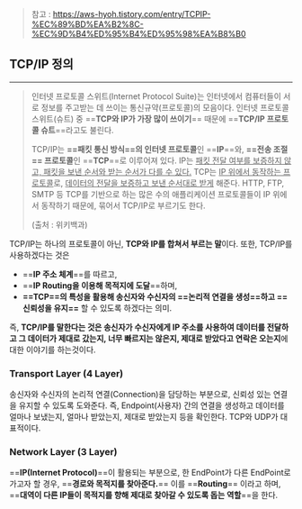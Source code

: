 
> 참고 : https://aws-hyoh.tistory.com/entry/TCPIP-%EC%89%BD%EA%B2%8C-%EC%9D%B4%ED%95%B4%ED%95%98%EA%B8%B0

## TCP/IP 정의
---
> 인터넷 프로토콜 스위트(Internet Protocol Suite)는 인터넷에서 컴퓨터들이 서로 정보를 주고받는 데 쓰이는 통신규약(프로토콜)의 모음이다.
> 인터넷 프로토콜 스위트(슈트) 중 ==**TCP와 IP가 가장 많이 쓰이기**== 때문에 ==**TCP/IP 프로토콜 슈트**==라고도 불린다.
> 
> TCP/IP는 **==패킷 통신 방식==의 인터넷 프로토콜**인 ==**IP**==와, **==전송 조절== 프로토콜**인 ==**TCP**==로 이루어져 있다.
> IP는 <u>패킷 전달 여부를 보증하지 않고, 패킷을 보낸 순서와 받는 순서가 다를 수 있다.</u>
> TCP는 <u>IP 위에서 동작하는 프로토콜</u>로, <u>데이터의 전달을 보증하고 보낸 순서대로 받게</u> 해준다.
> HTTP, FTP, SMTP 등 TCP를 기반으로 하는 많은 수의 애플리케이션 프로토콜들이 IP 위에서 동작하기 때문에, 묶어서 TCP/IP로 부르기도 한다.
> 
> (출처 : 위키백과)

TCP/IP는 하나의 프로토콜이 아닌, **TCP와 IP를 합쳐서 부르는 말**이다.
또한, TCP/IP를 사용하겠다는 것은
- ==**IP 주소 체계**==를 따르고,
- ==**IP Routing을 이용해 목적지에 도달**==하며,
- **==TCP==의 특성을 활용해 송신자와 수신자의 ==논리적 연결을 생성==하고 ==신뢰성을 유지==** 할 수 있도록 하겠다는 의미.

즉, **TCP/IP를 말한다는 것은 송신자가 수신자에게 IP 주소를 사용하여 데이터를 전달하고 그 데이터가 제대로 갔는지, 너무 빠르지는 않은지, 제대로 받았다고 연락은 오는지**에 대한 이야기를 하는것이다.

### Transport Layer (4 Layer)
송신자와 수신자의 논리적 연결(Connection)을 담당하는 부분으로, 신뢰성 있는 연결을 유지할 수 있도록 도와준다. 즉, Endpoint(사용자) 간의 연결을 생성하고 데이터를 얼마나 보냈는지, 얼마나 받았는지, 제대로 받았는지 등을 확인한다.
TCP와 UDP가 대표적이다.

### Network Layer (3 Layer)
==**IP(Internet  Protocol)**==이 활용되는 부분으로, 한 EndPoint가 다른 EndPoint로 가고자 할 경우, ==**경로와 목적지를 찾아준다.**==
이를 ==**Routing**== 이라고 하며, ==**대역이 다른 IP들이 목적지를 향해 제대로 찾아갈 수 있도록 돕는 역할**==을 한다.


